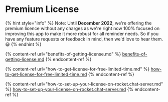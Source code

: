 # Premium License

{% hint style="info" %}
Note: Until **December 2022**, we're offering the premium licence without any charges as we're right now 100% focused on improving this app to make it more robust for all reminder needs. So if you have any feature requests or feedback in mind, then we'd love to hear them. 😀
{% endhint %}

{% content-ref url="benefits-of-getting-license.md" %}
[benefits-of-getting-license.md](benefits-of-getting-license.md)
{% endcontent-ref %}

{% content-ref url="how-to-get-license-for-free-limited-time.md" %}
[how-to-get-license-for-free-limited-time.md](how-to-get-license-for-free-limited-time.md)
{% endcontent-ref %}

{% content-ref url="how-to-set-up-your-license-on-rocket.chat-server.md" %}
[how-to-set-up-your-license-on-rocket.chat-server.md](how-to-set-up-your-license-on-rocket.chat-server.md)
{% endcontent-ref %}
